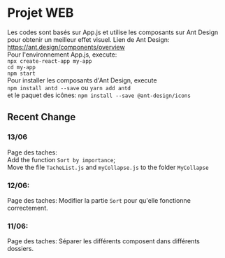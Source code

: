 # Projet WEB  
Les codes sont basés sur App.js et utilise les composants sur Ant Design pour obtenir un meilleur effet visuel.
Lien de Ant Design: https://ant.design/components/overview  
Pour l'environnement App.js, execute:  
`npx create-react-app my-app`  
`cd my-app`  
`npm start`  
Pour installer les composants d'Ant Design, execute  
`npm install antd --save` ou `yarn add antd`  
et le paquet des icônes: `npm install --save @ant-design/icons`


## Recent Change
### 13/06
Page des taches:  
  Add the function `Sort by importance`;  
  Move the file `TacheList.js` and `myCollapse.js` to the folder `MyCollapse`

### 12/06:  
Page des taches: Modifier la partie `Sort` pour qu'elle fonctionne correctement. 

### 11/06:  
Page des taches: Séparer les différents composent dans différents dossiers. 
